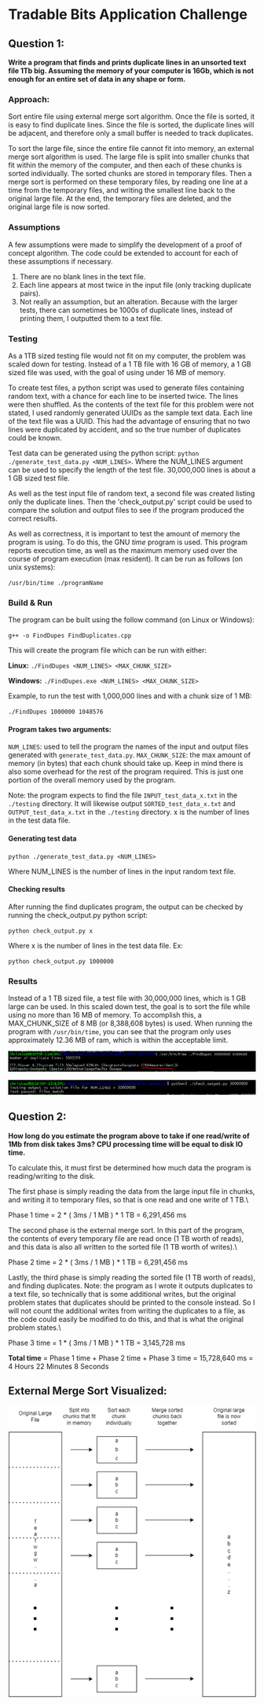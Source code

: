 # Tradable Bits Application Challenge

## Question 1:
**Write a program that finds and prints duplicate lines in an unsorted text file 1Tb big. Assuming the memory of your computer is 16Gb, which is not enough for an entire set of data in any shape or form.**

### Approach:
Sort entire file using external merge sort algorithm. Once the file is sorted, it is easy to find duplicate lines. Since the file is sorted, the duplicate lines will be adjacent, and therefore only a small buffer is needed to track duplicates.

To sort the large file, since the entire file cannot fit into memory, an external merge sort algorithm is used. The large file is split into smaller chunks that fit within the memory of the computer, and then each of these chunks is sorted individually. The sorted chunks are stored in temporary files. Then a merge sort is performed on these temporary files, by reading one line at a time from the  temporary files, and writing the smallest line back to the original large file. At the end, the temporary files are deleted, and the original large file is now sorted.

### Assumptions
A few assumptions were made to simplify the development of a proof of concept algorithm. The code could be extended to account for each of these assumptions if necessary.

1. There are no blank lines in the text file.
2. Each line appears at most twice in the input file (only tracking duplicate pairs).
3. Not really an assumption, but an alteration. Because with the larger tests, there can sometimes be 1000s of duplicate lines, instead of printing them, I outputted them to a text file.

### Testing
As a 1TB sized testing file would not fit on my computer, the problem was scaled down for testing. Instead of a 1 TB file with 16 GB of memory, a 1 GB sized file was used, with the goal of using under 16 MB of memory.

To create test files, a python script was used to generate files containing  random text, with a chance for each line to be inserted twice. The lines were then shuffled. As the contents of the text file for this problem were not stated, I used randomly generated UUIDs as the sample text data. Each line of the text file was  a UUID. This had the advantage of ensuring that no two lines were duplicated by accident, and so the true number of duplicates could be known.

Test data can be generated using the python script: `python ./generate_test_data.py <NUM_LINES>`. Where the NUM_LINES argument can be used to specify the length of the test file. 30,000,000 lines is about a 1 GB sized test file.

As well as the test input file of random text, a second file was created listing only the duplicate lines. Then the 'check_output.py' script could be used to  compare the solution and output files to see if the program produced the correct results.

As well as correctness, it is important to test the amount of memory the program is using. To do this, the GNU *time* program is used. This program reports execution time, as well as the maximum memory used over the course of program execution (max resident). It can be run as follows (on unix systems):

`/usr/bin/time ./programName`

### Build & Run
The program can be built using the follow command (on Linux or Windows):

`g++ -o FindDupes FindDuplicates.cpp`

This will create the program file which can be run with either:

**Linux:** `./FindDupes <NUM_LINES> <MAX_CHUNK_SIZE>`

**Windows:** `./FindDupes.exe <NUM_LINES> <MAX_CHUNK_SIZE>`

Example, to run the test with 1,000,000 lines and with a chunk size of 1 MB: 

`./FindDupes 1000000 1048576`


#### Program takes two arguments:

`NUM_LINES`: used to tell the program the names of the input and output files generated with `generate_test_data.py`.
`MAX_CHUNK_SIZE`: the max amount of memory (in bytes) that each chunk should take up. Keep in mind there is also some overhead for the rest of the program required. This is just one portion of the overall memory used by the program.

Note: the program expects to find the file `INPUT_test_data_x.txt` in the `./testing` directory. It will likewise output `SORTED_test_data_x.txt` and `OUTPUT_test_data_x.txt` in the `./testing` directory. x is the number of lines in the test data file.

#### Generating test data

`python ./generate_test_data.py <NUM_LINES>`

Where NUM_LINES is the number of lines in the input random text file.

#### Checking results

After running the find duplicates program, the output can be checked by running the check_output.py python script:

`python check_output.py x`

Where x is the number of lines in the test data file. Ex:

`python check_output.py 1000000`

### Results
Instead of a 1 TB sized file, a test file with 30,000,000 lines, which is 1 GB large can be used. In this scaled down test, the goal is to sort the file while using no more than 16 MB of memory. To accomplish this, a MAX_CHUNK_SIZE of 8 MB (or 8,388,608 bytes) is used. When running the program with `/usr/bin/time`, you can see that the program only uses approximately 12.36 MB of ram, which is within the acceptable limit.

![Only 12.36 MB of memory used during 1 GB test](./figures/1GB_test_output.png "1 GB Test Output")

![1 GB test passed (found all duplicates)](./figures/1GB_test_passed.png "1 GB Test Passed")

## Question 2:
**How long do you estimate the program above to take if one read/write of 1Mb  from disk takes 3ms? CPU processing time will be equal to disk IO time.**

To calculate this, it must first be determined how much data the program is reading/writing to the disk. 

The first phase is simply reading the data from the large input file in chunks, and writing it to temporary files, so that is one read and one write of 1 TB.\

Phase 1 time = 2 * ( 3ms / 1 MB ) * 1 TB = 6,291,456 ms

The second phase is the external merge sort. In this part of the program, the contents of every temporary file are read once (1 TB worth of reads), and this data is also all written to the sorted file (1 TB worth of writes).\

Phase 2 time =  2 * ( 3ms / 1 MB ) * 1 TB = 6,291,456 ms

Lastly, the third phase is simply reading the sorted file (1 TB worth of reads), and finding duplicates. Note: the program as I wrote it outputs duplicates to a text file, so technically that is some additional writes, but the original problem states that duplicates should be printed to the console instead. So I will not count the additional writes from writing the duplicates to a file, as the code could easily be modified to do this, and that is what the original problem states.\

Phase 3 time = 1 * ( 3ms / 1 MB ) * 1 TB = 3,145,728 ms

**Total time** = Phase 1 time + Phase 2 time + Phase 3 time = 15,728,640 ms = 4 Hours 22 Minutes 8 Seconds


## External Merge Sort Visualized:
![external merge sort figure](./figures/external_merge_sort_figure.png "External Merge Sort")

